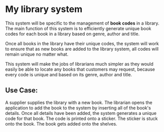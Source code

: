 # My library system
This system will be specific to the management of **book codes** in a library. The main function of this system is to efficiently generate unique book codes for each book in a library based on genre, author and title.

Once all books in the library have their unique codes, the system will work to ensure that as new books are added to the library system, all codes will remain unique no matter what.

This system will make the jobs of librarians much simpler as they would easily be able to locate any books that customers may request, because every code is unique and based on its genre, author and title.

## Use Case:

A supplier supplies the library with a new book. The librarian opens the application to add the book to the system by inserting all of the book's details. Once all details have been added, the system generates a unique code for that book. The code is printed onto a sticker. The sticker is stuck onto the book. The book gets added onto the shelves. 



